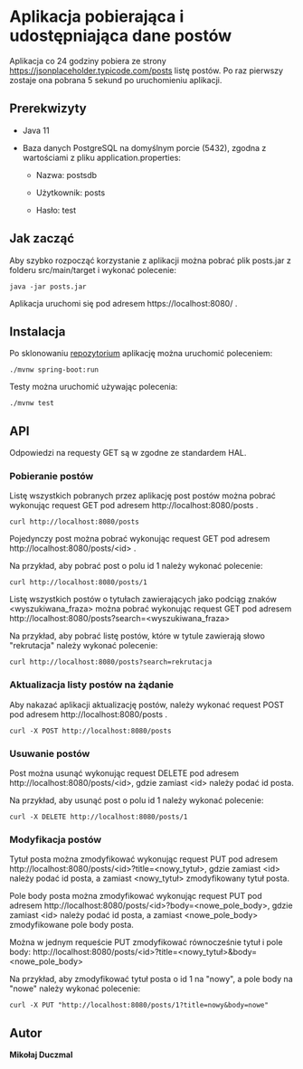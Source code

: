 # Aplikacja pobierająca i udostępniająca dane postów

Aplikacja co 24 godziny pobiera ze strony https://jsonplaceholder.typicode.com/posts listę postów.
Po raz pierwszy zostaje ona pobrana 5 sekund po uruchomieniu aplikacji.

## Prerekwizyty

* Java 11

* Baza danych PostgreSQL na domyślnym porcie (5432), zgodna z wartościami z pliku application.properties:

    * Nazwa: postsdb

    * Użytkownik: posts

    * Hasło: test


## Jak zacząć

Aby szybko rozpocząć korzystanie z aplikacji można pobrać plik posts.jar z folderu src/main/target i wykonać polecenie:

```
java -jar posts.jar
```

Aplikacja uruchomi się pod adresem https://localhost:8080/ .

## Instalacja

Po sklonowaniu [repozytorium](https://github.com/mduczmal/posts) aplikację można uruchomić poleceniem:
```
./mvnw spring-boot:run
```
Testy można uruchomić używając polecenia:
```
./mvnw test
```


## API

Odpowiedzi na requesty GET są w zgodne ze standardem HAL.

### Pobieranie postów
Listę wszystkich pobranych przez aplikację post postów można pobrać wykonując request GET pod adresem http://localhost:8080/posts .
```
curl http://localhost:8080/posts
```

Pojedynczy post można pobrać wykonując request GET pod adresem http://localhost:8080/posts/<id\> .

Na przykład, aby pobrać post o polu id 1 należy wykonać polecenie:
```
curl http://localhost:8080/posts/1
```

Listę wszystkich postów o tytułach zawierających jako podciąg znaków <wyszukiwana_fraza> można pobrać wykonując request GET pod adresem
http://localhost:8080/posts?search=<wyszukiwana_fraza>

Na przykład, aby pobrać listę postów, które w tytule zawierają słowo "rekrutacja" należy wykonać polecenie:
```
curl http://localhost:8080/posts?search=rekrutacja
```

### Aktualizacja listy postów na żądanie
Aby nakazać aplikacji aktualizację postów, należy wykonać request POST pod adresem http://localhost:8080/posts .
```
curl -X POST http://localhost:8080/posts
```

### Usuwanie postów
Post można usunąć wykonując request DELETE pod adresem http://localhost:8080/posts/<id\>, gdzie zamiast \<id\> należy podać id posta.

Na przykład, aby usunąć post o polu id 1 należy wykonać polecenie:
```
curl -X DELETE http://localhost:8080/posts/1
```

### Modyfikacja postów
Tytuł posta można zmodyfikować wykonując request PUT pod adresem http://localhost:8080/posts/<id\>?title=<nowy_tytuł>, 
gdzie zamiast \<id\> należy podać id posta, a zamiast <nowy_tytuł> zmodyfikowany tytuł posta.

Pole body posta można zmodyfikować wykonując request PUT pod adresem http://localhost:8080/posts/<id\>?body=<nowe_pole_body>, 
gdzie zamiast \<id\> należy podać id posta, a zamiast <nowe_pole_body> zmodyfikowane pole body posta.

Można w jednym requeście PUT zmodyfikować równocześnie tytuł i pole body:
http://localhost:8080/posts/<id\>?title=<nowy_tytuł>&body=<nowe_pole_body>

Na przykład, aby zmodyfikować tytuł posta o id 1 na "nowy", a pole body na "nowe" należy wykonać polecenie:
```
curl -X PUT "http://localhost:8080/posts/1?title=nowy&body=nowe"
```

## Autor

**Mikołaj Duczmal**

